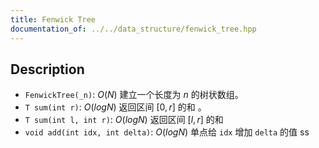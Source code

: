 ```yaml
---
title: Fenwick Tree
documentation_of: ../../data_structure/fenwick_tree.hpp
---
```


## Description

- `FenwickTree(_n)`: $O(N)$ 建立一个长度为 $n$ 的树状数组。
- `T sum(int r)`: $O(logN)$ 返回区间 $[0, r]$ 的和 。
- `T sum(int l, int r)`: $O(logN)$ 返回区间 $[l, r]$ 的和
- `void add(int idx, int delta)`: $O(logN)$ 单点给 `idx` 增加 `delta` 的值 ss
